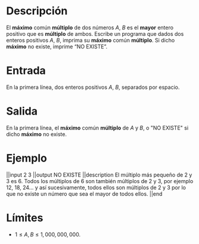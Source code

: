 # Descripción
El **máximo** común **múltiplo** de dos números $A$, $B$ es el **mayor** entero positivo que es **múltiplo** de ambos. Escribe un programa que dados dos enteros positivos $A$, $B$, imprima su **máximo** común **múltiplo**. Si dicho **máximo** no existe, imprime “NO EXISTE”.

# Entrada

En la primera línea, dos enteros positivos $A$, $B$, separados por espacio.

# Salida
En la primera línea, el **máximo** común **múltiplo** de $A$ y $B$, o "NO EXISTE" si dicho **máximo** no existe.


# Ejemplo

||input
2 3
||output
NO EXISTE
||description
El múltiplo más pequeño de $2$ y $3$ es $6$. Todos los múltiplos de 6 son también múltiplos de $2$ y $3$, por ejemplo $12$, $18$, $24$... y así sucesivamente, todos ellos son múltiplos de $2$ y $3$ por lo que no existe un número que sea el mayor de todos ellos.
||end

# Límites
* $1 \leq A, B \leq 1,000,000,000$.

